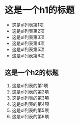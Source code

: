 # 这是一个h1的标题

- 这是ul列表第1项
- 这是ul列表第2项
- 这是ul列表第3项
- 这是ul列表第4项
- 这是ul列表第5项
- 这是ul列表第6项

## 这是一个h2的标题

1. 这是ol列表的第1项
2. 这是ol列表的第2项
3. 这是ol列表的第3项
4. 这是ol列表的第4项
5. 这是ol列表的第5项
6. 这是ol列表的第6项